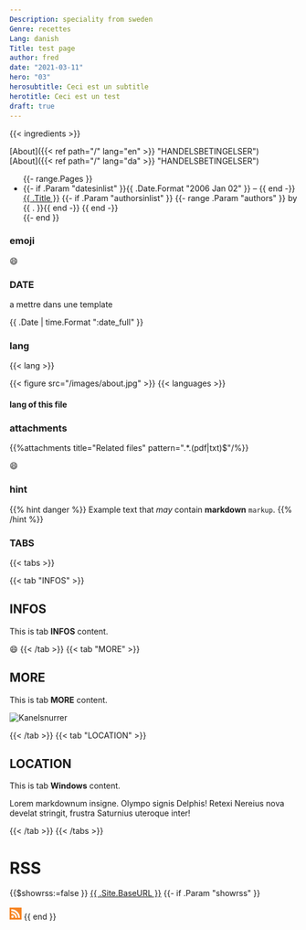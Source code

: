 ```yaml
---
Description: speciality from sweden
Genre: recettes
Lang: danish
Title: test page
author: fred
date: "2021-03-11"
hero: "03"
herosubtitle: Ceci est un subtitle
herotitle: Ceci est un test
draft: true
---
```


{{< ingredients >}}

[About]({{< ref  path="/"   lang="en" >}} "HANDELSBETINGELSER")  
[About]({{< ref  path="/"   lang="da" >}} "HANDELSBETINGELSER")

<ul>
{{- range.Pages }}
	<li>
		{{- if .Param "datesinlist" }}<time datetime="{{ .Date.Format "2006-01-02T15:04:05Z07:00" }}">{{ .Date.Format "2006 Jan 02" }}</time> &ndash; {{ end -}}
		<a href="{{ .RelPermalink }}">{{ .Title }}</a>
		{{- if .Param "authorsinlist" }}
		{{- range .Param "authors" }} by {{ . }}{{ end -}}
		{{ end -}}
		</li>
{{- end }}
</ul>

### emoji
 :smile:
 
 ### DATE
 a mettre dans une template
  <p class="date">{{ .Date | time.Format ":date_full"  }}</p>

### lang
{{< lang >}}

{{< figure src="/images/about.jpg"  >}}
{{< languages >}}

#### lang of this file


### attachments
{{%attachments title="Related files" pattern=".*\.(pdf|txt)$"/%}}

:smile:

### hint
{{% hint danger %}}
Example text that *may* contain **markdown** `markup`.
{{% /hint %}}



### TABS

{{< tabs >}}

{{< tab "INFOS" >}}
## INFOS

This is tab **INFOS** content.

:smile:
{{< /tab >}}
{{< tab "MORE" >}}
## MORE

This is tab **MORE** content.

![Kanelsnurrer](https://live.nemligstatic.com/scommerce/images/850x478_Kanelsnurrer-98003776.jpg?i=%7B4EBD7721-C82F-41A9-B498-263F0EFA9895%7D&v=gHW17WGg%27&w=1105&h=621&mode=crop%27)



{{< /tab >}}
{{< tab "LOCATION" >}}
## LOCATION

This is tab **Windows** content.

Lorem markdownum insigne. Olympo signis Delphis! Retexi Nereius nova develat
stringit, frustra Saturnius uteroque inter!


{{< /tab >}}
{{< /tabs >}}


# RSS
{{$showrss:=false }}
	<a href="{{ .Site.BaseURL }}">{{ .Site.BaseURL }}</a>
	{{- if .Param "showrss" }}
	<br><br><a href="/index.xml"><img src="/rss.svg" style="max-height:1.5em" alt="RSS Feed" title="Subscribe via RSS for updates."></a>
	{{ end }}


